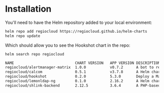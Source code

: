 # Installation

You'll need to have the Helm repository added to your local environment:

``` bash
helm repo add regiocloud https://regiocloud.github.io/helm-charts
helm repo update
```
Which should allow you to see the Hookshot chart in the repo:

``` bash
helm search repo regiocloud

NAME                          	CHART VERSION	APP VERSION	DESCRIPTION                                       
regiocloud/alertmanager-matrix	1.0.0        	v0.7.2     	A bot to receive Prometheus Alertmanager webhoo...
regiocloud/calcom             	0.5.1        	v3.7.8     	A Helm chart for calcom                           
regiocloud/hookshot           	0.2.0        	5.3.0      	Deploy a Matrix Hookshot instance to Kubernetes   
regiocloud/lemonldap-ng       	0.1.0        	2.16.2     	A Helm chart for lemonLDAPng                      
regiocloud/shlink-backend     	2.12.5       	3.6.4      	A PHP-based self-hosted URL shortener that can ...
```
